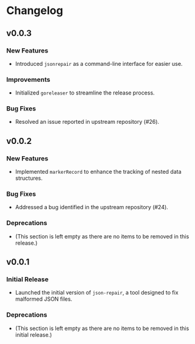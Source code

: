 # Changelog

## v0.0.3

### New Features
- Introduced `jsonrepair` as a command-line interface for easier use.

### Improvements
- Initialized `goreleaser` to streamline the release process.

### Bug Fixes
- Resolved an issue reported in upstream repository (#26).

## v0.0.2

### New Features
- Implemented `markerRecord` to enhance the tracking of nested data structures.

### Bug Fixes
- Addressed a bug identified in the upstream repository (#24).

### Deprecations
- (This section is left empty as there are no items to be removed in this release.)

## v0.0.1

### Initial Release
- Launched the initial version of `json-repair`, a tool designed to fix malformed JSON files.

### Deprecations
- (This section is left empty as there are no items to be removed in this initial release.)